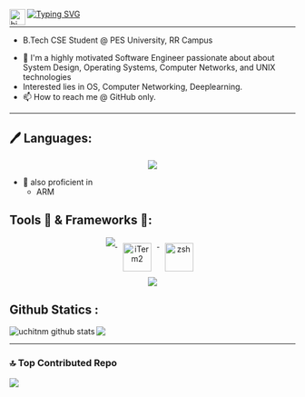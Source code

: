 <a href="https://git.io/typing-svg"><img src="https://readme-typing-svg.herokuapp.com?font=courier+new+&weight=450&size=30&duration=1000&pause=100&repeat=false&width=450&height=90&lines=Hello%2C++I%E2%80%99m+%40uchitnm" alt="Typing SVG" /></a> <img src="https://user-images.githubusercontent.com/1303154/88677602-1635ba80-d120-11ea-84d8-d263ba5fc3c0.gif" width="28px" alt="hi" align="left" >

---

* B.Tech CSE Student @ PES University, RR Campus
- 👀  I'm a highly motivated Software Engineer passionate about about System Design, Operating Systems, Computer Networks, and UNIX technologies
- Interested lies in OS, Computer Networking, Deeplearning.
- 📫 How to reach me @ GitHub only.
---

## 🖊️ Languages:
<p align="center">
  <a href="https://skillicons.dev">
    <img src="https://skillicons.dev/icons?i=c,py,cpp,go,js,sh" />
  </a>
</p>

- 🌱 also proficient in  
    + ARM

## Tools 🧰 & Frameworks 🧰:

<p align="center">
  <a href="https://skillicons.dev">
        <img src="https://skillicons.dev/icons?i=git,github,docker,vim,bash,vscode,apple,windows,html,md,mysql,mongodb,postman"/>
        <img src="https://upload.wikimedia.org/wikipedia/commons/3/31/ITerm2_v3.4_icon.png" alt="iTerm2" height="50" style="vertical-align:top; margin:10px">
        <img src="https://upload.wikimedia.org/wikipedia/commons/1/1f/Z_Shell_Logo_Color_Horizontal.svg" alt="zsh" height="50" style="vertical-align:top; margin:10px">
        <br/>
        <img src="https://skillicons.dev/icons?i=tensorflow,opencv,pytorch,sklearn,react,nodejs,jquery,css,"/>

  </a>
</p>

</p>


## Github Statics :
<p>
<a href="https://github.com/uchitnm">
  <img src="https://github-readme-stats.vercel.app/api/top-langs/?username=uchitnm&theme=tokyonight" />
</a>

<a href="https://github.com/uchitnm">
 <img align="left" src="https://github-readme-stats.vercel.app/api?username=uchitnm&show_icons=true&theme=tokyonight&line_height=27" alt="uchitnm github stats"/>
</a>
</p>

---

### 🔝 Top Contributed Repo
![](https://github-contributor-stats.vercel.app/api?username=uchitnm&limit=5&theme=dark&combine_all_yearly_contributions=true)



